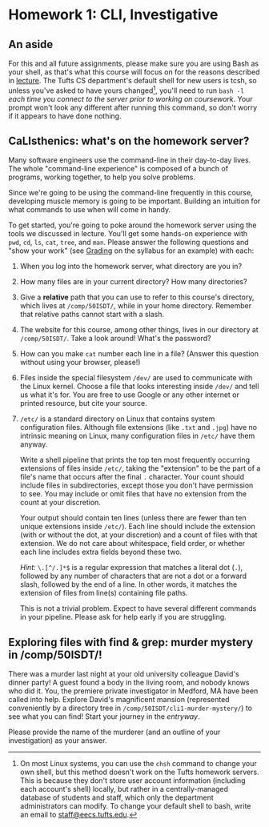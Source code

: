 ---
---

# Homework 1: CLI, Investigative

## An aside

For this and all future assignments, please make sure you are using Bash as
your shell, as that's what this course will focus on for the reasons described
in [lecture](../lecture-notes/1-cli.html). The Tufts CS department's default
shell for new users is tcsh, so unless you've asked to have yours
changed[^change-shell], you'll need to run `bash -l` *each time you connect to
the server prior to working on coursework*. Your prompt won't look any
different after running this command, so don't worry if it appears to have done
nothing.

[^change-shell]: On most Linux systems, you can use the `chsh` command to
    change your own shell, but this method doesn't work on the Tufts homework
    servers. This is because they don't store user account information
    (including each account's shell) locally, but rather in a centrally-managed
    database of students and staff, which only the department administrators
    can modify. To change your default shell to bash, write an email to
    staff@eecs.tufts.edu.

## CaLIsthenics: what's on the homework server?

Many software engineers use the command-line in their day-to-day lives. The
whole "command-line experience" is composed of a bunch of programs, working
together, to help you solve problems.

Since we're going to be using the command-line frequently in this course,
developing muscle memory is going to be important. Building an intuition for
what commands to use when will come in handy.

To get started, you're going to poke around the homework server using the tools
we discussed in lecture. You'll get some hands-on experience with `pwd`, `cd`,
`ls`, `cat`, `tree`, and `man`. Please answer the following questions and "show
your work" (see [Grading](https://www.cs.tufts.edu/comp/50ISDT/#grading) on the
syllabus for an example) with each:

1. When you log into the homework server, what directory are you in?
2. How many files are in your current directory? How many directories?
3. Give a **relative** path that you can use to refer to this course's
   directory, which lives at `/comp/50ISDT/`, while in your home directory.
   Remember that relative paths cannot start with a slash.
4. The website for this course, among other things, lives in our directory at
   `/comp/50ISDT/`. Take a look around! What's the password?
5. How can you make `cat` number each line in a file? (Answer this question
   without using your browser, please!)
6. Files inside the special filesystem `/dev/` are used to communicate with the
   Linux kernel. Choose a file that looks interesting inside `/dev/` and tell
   us what it's for. You are free to use Google or any other internet or
   printed resource, but cite your source.
7. `/etc/` is a standard directory on Linux that contains system configuration
   files. Although file extensions (like `.txt` and `.jpg`) have no intrinsic
   meaning on Linux, many configuration files in `/etc/` have them anyway.

   Write a shell pipeline that prints the top ten most frequently occurring
   extensions of files inside `/etc/`, taking the "extension" to be the part of
   a file's name that occurs after the final `.` character. Your count should
   include files in subdirectories, except those you don't have permission to
   see. You may include or omit files that have no extension from the count at
   your discretion.

   Your output should contain ten lines (unless there are fewer than ten unique
   extensions inside `/etc/`). Each line should include the extension (with or
   without the dot, at your discretion) and a count of files with that
   extension. We do not care about whitespace, field order, or whether each
   line includes extra fields beyond these two.

   *Hint:* `\.[^/.]*$` is a regular expression that matches a literal dot
   (`.`), followed by any number of characters that are not a dot or a forward
   slash, followed by the end of a line. In other words, it matches the
   extension of files from line(s) containing file paths.

   This is not a trivial problem. Expect to have several different commands in
   your pipeline. Please ask for help early if you are struggling.

## Exploring files with find & grep: murder mystery in /comp/50ISDT/!

There was a murder last night at your old university colleague David's dinner
party! A guest found a body in the living room, and nobody knows who did it.
You, the premiere private investigator in Medford, MA have been called into
help. Explore David's magnificent mansion (represented conveniently by a
directory tree in `/comp/50ISDT/cli1-murder-mystery/`) to see what you can
find! Start your journey in the *entryway*.

Please provide the name of the murderer (and an outline of your investigation)
as your answer.

